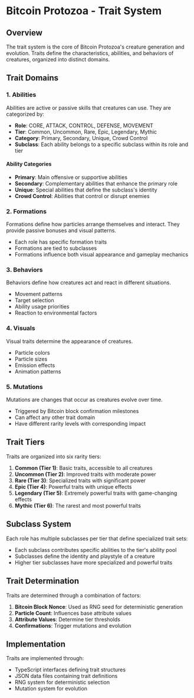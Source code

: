 # Bitcoin Protozoa - Trait System

## Overview
The trait system is the core of Bitcoin Protozoa's creature generation and evolution. Traits define the characteristics, abilities, and behaviors of creatures, organized into distinct domains.

## Trait Domains

### 1. Abilities
Abilities are active or passive skills that creatures can use. They are categorized by:
- **Role**: CORE, ATTACK, CONTROL, DEFENSE, MOVEMENT
- **Tier**: Common, Uncommon, Rare, Epic, Legendary, Mythic
- **Category**: Primary, Secondary, Unique, Crowd Control
- **Subclass**: Each ability belongs to a specific subclass within its role and tier

#### Ability Categories
- **Primary**: Main offensive or supportive abilities
- **Secondary**: Complementary abilities that enhance the primary role
- **Unique**: Special abilities that define the subclass's identity
- **Crowd Control**: Abilities that control or disrupt enemies

### 2. Formations
Formations define how particles arrange themselves and interact. They provide passive bonuses and visual patterns.
- Each role has specific formation traits
- Formations are tied to subclasses
- Formations influence both visual appearance and gameplay mechanics

### 3. Behaviors
Behaviors define how creatures act and react in different situations.
- Movement patterns
- Target selection
- Ability usage priorities
- Reaction to environmental factors

### 4. Visuals
Visual traits determine the appearance of creatures.
- Particle colors
- Particle sizes
- Emission effects
- Animation patterns

### 5. Mutations
Mutations are changes that occur as creatures evolve over time.
- Triggered by Bitcoin block confirmation milestones
- Can affect any other trait domain
- Have different rarity levels with corresponding impact

## Trait Tiers
Traits are organized into six rarity tiers:
1. **Common (Tier 1)**: Basic traits, accessible to all creatures
2. **Uncommon (Tier 2)**: Improved traits with moderate power
3. **Rare (Tier 3)**: Specialized traits with significant power
4. **Epic (Tier 4)**: Powerful traits with unique effects
5. **Legendary (Tier 5)**: Extremely powerful traits with game-changing effects
6. **Mythic (Tier 6)**: The rarest and most powerful traits

## Subclass System
Each role has multiple subclasses per tier that define specialized trait sets:
- Each subclass contributes specific abilities to the tier's ability pool
- Subclasses define the identity and playstyle of a creature
- Higher tier subclasses have more specialized and powerful traits

## Trait Determination
Traits are determined through a combination of factors:
1. **Bitcoin Block Nonce**: Used as RNG seed for deterministic generation
2. **Particle Count**: Influences base attribute values
3. **Attribute Values**: Determine tier thresholds
4. **Confirmations**: Trigger mutations and evolution

## Implementation
Traits are implemented through:
- TypeScript interfaces defining trait structures
- JSON data files containing trait definitions
- RNG system for deterministic selection
- Mutation system for evolution
